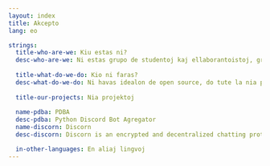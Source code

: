 ```yaml
---
layout: index
title: Akcepto
lang: eo

strings:
  title-who-are-we: Kiu estas ni?
  desc-who-are-we: Ni estas grupo de studentoj kaj ellaborantoistoj, grupataj por krei iloj utilaj por la komunumo. Nia celo estas helpu unu la alian, disvolviĝi projektoj komunaj kaj la devizo estas la amikeco!
  
  title-what-do-we-do: Kio ni faras?
  desc-what-do-we-do: Ni havas idealon de open source, do tute la nia projektoj estas open. Iam, eble, nia projektoj fariĝos sufiĉe gravaj por ni por fari de tio nia laboron, kaj atendanta, ni amas tute de vin!!
  
  title-our-projects: Nia projektoj
  
  name-pdba: PDBA
  desc-pdba: Python Discord Bot Agregator
  name-discorn: Discorn
  desc-discorn: Discorn is an encrypted and decentralized chatting protocol based on cryptocurrencies.

  in-other-languages: En aliaj lingvoj
---
```

